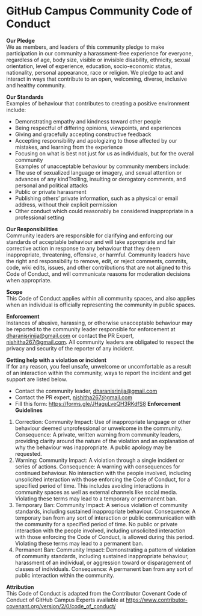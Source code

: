 # GitHub Campus Community Code of Conduct

**Our Pledge**<br>
We as members, and leaders of this community pledge to make participation in our community a harassment-free experience for everyone, regardless of age, body size, visible or invisible disability, ethnicity, sexual orientation, level of experience, education, socio-economic status, nationality, personal appearance, race or religion.
We pledge to act and interact in ways that contribute to an open, welcoming, diverse, inclusive and healthy community.

**Our Standards**<br>
Examples of behaviour that contributes to creating a positive environment include:
- Demonstrating empathy and kindness toward other people
- Being respectful of differing opinions, viewpoints, and experiences
-	Giving and gracefully accepting constructive feedback
-	Accepting responsibility and apologizing to those affected by our mistakes, and learning from the experience
-	Focusing on what is best not just for us as individuals, but for the overall community<br>
Examples of unacceptable behaviour by community members include:
-	The use of sexualized language or imagery, and sexual attention or advances of any kindTrolling, insulting or derogatory comments, and personal and political attacks
-	Public or private harassment
-	Publishing others’ private information, such as a physical or email address, without their explicit permission
-	Other conduct which could reasonably be considered inappropriate in a professional setting

**Our Responsibilities**<br>
Community leaders are responsible for clarifying and enforcing our standards of acceptable behaviour and will take appropriate and fair corrective action in response to any behaviour that they deem inappropriate, threatening, offensive, or harmful.
Community leaders have the right and responsibility to remove, edit, or reject comments, commits, code, wiki edits, issues, and other contributions that are not aligned to this Code of Conduct, and will communicate reasons for moderation decisions when appropriate.

**Scope**<br>
This Code of Conduct applies within all community spaces, and also applies when an individual is officially representing the community in public spaces.

**Enforcement**<br>
Instances of abusive, harassing, or otherwise unacceptable behaviour may be reported to the community leader responsible for enforcement at dharanisrinija@gmail.com or contact the PR Expert, nishitha267@gmail.com. 
All community leaders are obligated to respect the privacy and security of the reporter of any incident.

**Getting help with a violation or incident**<br>
If for any reason, you feel unsafe, unwelcome or uncomfortable as a result of an interaction within the community, ways to report the incident and get support are listed below.
-	Contact the community leader, dharanisrinija@gmail.com
-	Contact the PR expert, nishitha267@gmail.com
-	Fill this form: 
https://forms.gle/JHaguLveQH3RKdfS8
**Enforcement Guidelines**<br>
1.	Correction: 
Community Impact: Use of inappropriate language or other behaviour deemed unprofessional or unwelcome in the community. 
Consequence: A private, written warning from community leaders, providing clarity around the nature of the violation and an explanation of why the behaviour was inappropriate. A public apology may be requested.
2.	Warning:
Community Impact: A violation through a single incident or series of actions. 
Consequence: A warning with consequences for continued behaviour. No interaction with the people involved, including unsolicited interaction with those enforcing the Code of Conduct, for a specified period of time. This includes avoiding interactions in community spaces as well as external channels like social media. Violating these terms may lead to a temporary or permanent ban.
3.	Temporary Ban:
Community Impact: A serious violation of community standards, including sustained inappropriate behaviour. 
Consequence: A temporary ban from any sort of interaction or public communication with the community for a specified period of time. No public or private interaction with the people involved, including unsolicited interaction with those enforcing the Code of Conduct, is allowed during this period. Violating these terms may lead to a permanent ban.
4.	Permanent Ban:
Community Impact: Demonstrating a pattern of violation of community standards, including sustained inappropriate behaviour, harassment of an individual, or aggression toward or disparagement of classes of individuals. 
Consequence: A permanent ban from any sort of public interaction within the community.

**Attribution**<br>
This Code of Conduct is adapted from the Contributor Covenant Code of Conduct of GitHub Campus Experts available at https://www.contributor-covenant.org/version/2/0/code_of_conduct/
